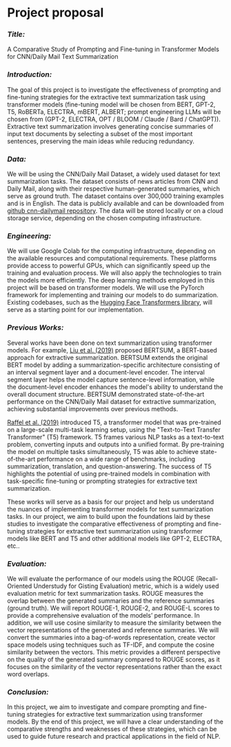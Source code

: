 # Project proposal
### *Title:*
A Comparative Study of Prompting and Fine-tuning in Transformer Models for CNN/Daily Mail Text Summarization

### *Introduction:* 
The goal of this project is to investigate the effectiveness of prompting and fine-tuning strategies for the extractive text summarization task using transformer models (fine-tuning model will be chosen from BERT, GPT-2, T5, RoBERTa, ELECTRA, mBERT, ALBERT; prompt engineering LLMs will be chosen from (GPT-2, ELECTRA, OPT / BLOOM / Claude / Bard / ChatGPT)). Extractive text summarization involves generating concise summaries of input text documents by selecting a subset of the most important sentences, preserving the main ideas while reducing redundancy.

### *Data:*
We will be using the CNN/Daily Mail Dataset, a widely used dataset for text summarization tasks. The dataset consists of news articles from CNN and Daily Mail, along with their respective human-generated summaries, which serve as ground truth. The dataset contains over 300,000 training examples and is in English. The data is publicly available and can be downloaded from [github cnn-dailymail repository]( https://github.com/abisee/cnn-dailymail). The data will be stored locally or on a cloud storage service, depending on the chosen computing infrastructure.

### *Engineering:*
We will use Google Colab for the computing infrastructure, depending on the available resources and computational requirements. These platforms provide access to powerful GPUs, which can significantly speed up the training and evaluation process. We will also apply the technologies to train the models more efficiently.
The deep learning methods employed in this project will be based on transformer models. We will use the PyTorch framework for implementing and training our models to do summarization. 
Existing codebases, such as the [Hugging Face Transformers library](https://github.com/huggingface/transformers), will serve as a starting point for our implementation.

### *Previous Works:*
Several works have been done on text summarization using transformer models. For example, [Liu et al. (2019)](https://arxiv.org/abs/1908.08345) proposed BERTSUM, a BERT-based approach for extractive summarization. BERTSUM extends the original BERT model by adding a summarization-specific architecture consisting of an interval segment layer and a document-level encoder. The interval segment layer helps the model capture sentence-level information, while the document-level encoder enhances the model's ability to understand the overall document structure. BERTSUM demonstrated state-of-the-art performance on the CNN/Daily Mail dataset for extractive summarization, achieving substantial improvements over previous methods.

[Raffel et al. (2019)](https://arxiv.org/abs/1910.10683) introduced T5, a transformer model that was pre-trained on a large-scale multi-task learning setup, using the "Text-to-Text Transfer Transformer" (T5) framework. T5 frames various NLP tasks as a text-to-text problem, converting inputs and outputs into a unified format. By pre-training the model on multiple tasks simultaneously, T5 was able to achieve state-of-the-art performance on a wide range of benchmarks, including summarization, translation, and question-answering. The success of T5 highlights the potential of using pre-trained models in combination with task-specific fine-tuning or prompting strategies for extractive text summarization.

These works will serve as a basis for our project and help us understand the nuances of implementing transformer models for text summarization tasks. In our project, we aim to build upon the foundations laid by these studies to investigate the comparative effectiveness of prompting and fine-tuning strategies for extractive text summarization using transformer models like BERT and T5 and other additional models like GPT-2, ELECTRA, etc..


### *Evaluation:*
We will evaluate the performance of our models using the ROUGE (Recall-Oriented Understudy for Gisting Evaluation) metric, which is a widely used evaluation metric for text summarization tasks. ROUGE measures the overlap between the generated summaries and the reference summaries (ground truth). We will report ROUGE-1, ROUGE-2, and ROUGE-L scores to provide a comprehensive evaluation of the models’ performance.
In addition, we will use cosine similarity to measure the similarity between the vector representations of the generated and reference summaries. We will convert the summaries into a bag-of-words representation, create vector space models using techniques such as TF-IDF, and compute the cosine similarity between the vectors. This metric provides a different perspective on the quality of the generated summary compared to ROUGE scores, as it focuses on the similarity of the vector representations rather than the exact word overlaps.

### *Conclusion:*
In this project, we aim to investigate and compare prompting and fine-tuning strategies for extractive text summarization using transformer models. By the end of this project, we will have a clear understanding of the comparative strengths and weaknesses of these strategies, which can be used to guide future research and practical applications in the field of NLP.

